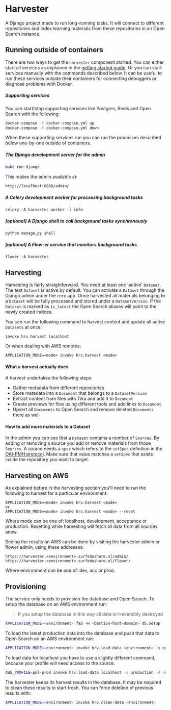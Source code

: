 Harvester
=========

A Django project made to run long-running tasks.
It will connect to different repositories and index learning materials from these repositories
in an Open Search instance.


Running outside of containers
-----------------------------

There are two ways to get the ``harvester`` component started.
You can either start all services as explained in the [getting started guide](../README.md#getting-started).
Or you can start services manually with the commands described below.
It can be useful to run these services outside their containers for connecting debuggers
or diagnose problems with Docker.

##### Supporting services

You can start/stop supporting services like Postgres, Redis and Open Search with the following:

```bash
docker-compose -f docker-compose.yml up
docker-compose -f docker-compose.yml down
```

When these supporting services run you can run the processes described below one-by-one outside of containers.

##### The Django development server for the admin

```bash
make run-django
```

This makes the admin available at:

```
http://localhost:8888/admin/
```


##### A Celery development worker for processing background tasks

```
celery -A harvester worker -l info
```

##### [optional] A Django shell to call background tasks synchronously

```
python manage.py shell
```

##### [optional] A Flow-er service that monitors background tasks

```
flower -A harvester
```


Harvesting
----------

Harvesting is fairly straightforward. You need at least one 'active' ``Dataset``.
The test ``Dataset`` is active by default.
You can activate a ``Dataset`` through the Django admin under the ``core`` app.
Once harvested all materials belonging to a ``Dataset`` will be fully processed and stored under a ``DatasetVersion``.
If the ``Dataset`` is marked as ``is_latest`` the Open Search aliases will point to the newly created indices.

You can run the following command to harvest content and update all active ``Datasets`` at once:

```
invoke hrv.harvest localhost
```

Or when dealing with AWS remotes:

```
APPLICATION_MODE=<mode> invoke hrv.harvest <mode>
```

#### What a harvest actually does

A harvest undertakes the following steps:

* Gather metadata from different repositories
* Store metadata into a ``Document`` that belongs to a ``DatasetVersion``
* Extract content from files with Tika and add it to ``Document``
* Create previews for files using different tools and add links to ``Document``
* Upsert all ``Documents`` to Open Search and remove deleted ``Documents`` there as well


#### How to add more materials to a Dataset

In the admin you can see that a ``Dataset`` contains a number of ``Sources``.
By adding or removing a source you add or remove materials from those ``Sources``.
A source needs a ``spec`` which refers to the ``setSpec`` definition in the
[OAI-PMH protocol](http://www.openarchives.org/OAI/openarchivesprotocol.html#Set).
Make sure that value matches a ``setSpec`` that exists inside the repository you want to target.


Harvesting on AWS
-----------------

As explained before in the harvesting section you'll need to run the following to harvest for a particular environment:

```
APPLICATION_MODE=<mode> invoke hrv.harvest <mode>
or
APPLICATION_MODE=<mode> invoke hrv.harvest <mode> --reset
```

Where mode can be one of: localhost, development, acceptance or production.
Resetting while harvesting will fetch all data from all sources anew.

Seeing the results on AWS can be done by visiting the harvester admin or flower admin, using these addresses:
```
https://harvester.<environment>.surfedushare.nl/admin/
https://harvester.<environment>.surfedushare.nl/flower/
```

Where environment can be one of: dev, acc or prod.


Provisioning
------------

The service only needs to provision the database and Open Search.
To setup the database on an AWS environment run:

> If you setup the database in this way all data is irreversibly destroyed

```bash
APPLICATION_MODE=<environment> fab -H <bastion-host-domain> db.setup
```

To load the latest production data into the database and push that data to Open Search on an AWS environment run:

```bash
APPLICATION_MODE=<environment> invoke hrv.load-data <environment> -s production -d <dataset-name>
```

To load data for localhost you have to use a slightly different command,
because your profile will need access to the source.

```bash
AWS_PROFILE=pol-prod invoke hrv.load-data localhost -s production -d <dataset-name>
```

The harvester keeps its harvest results in the database. It may be required to clean these results to start fresh.
You can force deletion of previous results with:

```bash
APPLICATION_MODE=<environment> invoke hrv.clean-data <environment>
```
